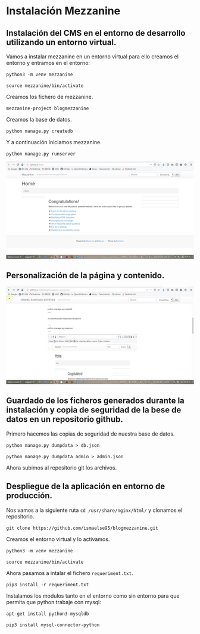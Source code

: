 # Instalación Mezzanine


## Instalación del CMS en el entorno de desarrollo utilizando un entorno virtual. 

Vamos a instalar mezzanine en un entorno virtual para ello creamos el entorno y entramos en el entorno:

~~~
python3 -m venv mezzanine
~~~

~~~
source mezzanine/bin/activate
~~~

Creamos los fichero de mezzanine.

~~~
mezzanine-project blogmezzanine
~~~

Creamos la base de datos.

~~~
python manage.py createdb
~~~

Y a continuación iniciamos mezzanine.

~~~
python manage.py runserver
~~~

![Primera página](img/mezzanine1.png)

## Personalización de la página y contenido.

![Primera página](img/mezzanine2.png)

## Guardado de los ficheros generados durante la instalación y copia de seguridad de la bese de datos en un repositorio github.

Primero hacemos las copias de seguridad de nuestra base de datos.

~~~
python manage.py dumpdata > db.json
~~~

~~~
python manage.py dumpdata admin > admin.json
~~~

Ahora subimos al repositorio git los archivos.

## Despliegue de la aplicación en entorno de producción.

Nos vamos a la siguiente ruta `cd /usr/share/nginx/html/` y clonamos el repositorio.

~~~
git clone https://github.com/ismaelse95/blogmezzanine.git
~~~

Creamos el entorno virtual y lo activamos.

~~~
python3 -m venv mezzanine
~~~

~~~
source mezzanine/bin/activate
~~~

Ahora pasamos a intalar el fichero `requeriment.txt`.

~~~
pip3 install -r requeriment.txt
~~~

Instalamos los modulos tanto en el entorno como sin entorno para que permita que python trabaje con mysql:

~~~
apt-get install python3-mysqldb
~~~

~~~
pip3 install mysql-connector-python
~~~

